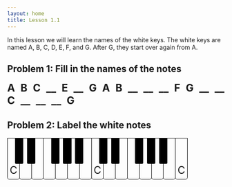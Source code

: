 ```yaml
---
layout: home
title: Lesson 1.1
---
```


In this lesson we will learn the names of the white keys.  The white keys are
named A, B, C, D, E, F, and G.  After G, they start over again from A.

## Problem 1: Fill in the names of the notes

<div style="font-size: 1.5rem; font-weight: bold; word-spacing: 0.3em;">
A B C __ E __ G
A B __ __ __ F G
__ __ C __ __ __ G
</div>

<style>
.note-white, .note-black {
  display: inline-block;
  text-align: center;
  vertical-align: top;
  position: relative;
  top: 0;
}

.note-white {
  width: 1.2em;
  height: 4em;
  border: 1px solid black;
  border-radius: 0 0 0.2em 0.2em;
  margin-right: -1px;
  box-sizing: border-box;
  line-height: 6.2em;
  z-index: 0;
}

.note-black {
  font-size: 70%;
  width: calc(0.8em / 0.7);
  height: calc(2.5em / 0.7);
  background-color: black;
  display: inline-block;
  border-radius: 0 0 calc(0.1em / 0.7) calc(0.1em / 0.7);
  margin-right: calc(-0.8em / 0.7 / 2);
  margin-left: calc(-0.8em / 0.7 / 2);
  color: white;
  z-index: 10;
  line-height: calc(3.5em/0.7);
}
</style>


## Problem 2: Label the white notes

<div style="font-size: 1.5rem;">
<div class="note-white">C
</div><div class="note-black">
</div><div class="note-white">
</div><div class="note-black">
</div><div class="note-white">
</div><div class="note-white">
</div><div class="note-black">
</div><div class="note-white">
</div><div class="note-black">
</div><div class="note-white">
</div><div class="note-black">
</div><div class="note-white">
</div><div class="note-white">C
</div><div class="note-black">
</div><div class="note-white">
</div><div class="note-black">
</div><div class="note-white">
</div><div class="note-white">
</div><div class="note-black">
</div><div class="note-white">
</div><div class="note-black">
</div><div class="note-white">
</div><div class="note-black">
</div><div class="note-white">
</div><div class="note-white">C
</div>
</div>
